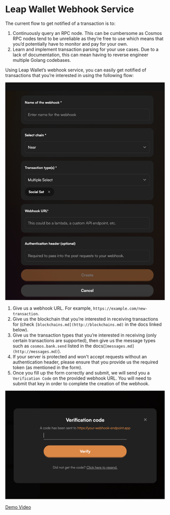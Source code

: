 # Leap Wallet Webhook Service

The current flow to get notified of a transaction is to:

1. Continuously query an RPC node. This can be cumbersome as Cosmos RPC nodes tend to be unreliable as they’re free to use which means that you’d potentially have to monitor and pay for your own.
2. Learn and implement transaction parsing for your use cases. Due to a lack of documentation, this can mean having to reverse engineer multiple Golang codebases.

Using Leap Wallet’s webhook service, you can easily get notified of transactions that you’re interested in using the following flow:


![Webhook Form](/images/form.png)

1. Give us a webhook URL. For example, `https://example.com/new-transaction`.
2. Give us the blockchain that you’re interested in receiving transactions for (check `[blockchains.md](http://blockchains.md)` in the docs linked below).
3. Give us the transaction types that you’re interested in receiving (only certain transactions  are supported), then give us the message types such as `cosmos.bank.send` listed in the docs(`[messages.md](http://messages.md)`).
4. If your server is protected and won't accept requests without an authentication header, please ensure that you provide us the required token (as mentioned in the form).
5. Once you fill up the form correctly and submit, we will send you a `Verification Code` on the provided webhook URL. You will need to submit that key in order to complete the creation of the webhook.

![Verification Modal](/images/verification-modal.png)

[Demo Video](https://drive.google.com/file/d/1Odknfd4YZrxtMeAeYnXzxiVbkTaXFFEc/view?usp=sharing)
